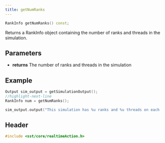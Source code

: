 ```yaml
---
title: getNumRanks
---
```


```cpp
RankInfo getNumRanks() const;
```

Returns a RankInfo object containing the number of ranks and threads in the simulation.

## Parameters
* **returns** The number of ranks and threads in the simulation


## Example

```cpp
Output sim_output = getSimulationOutput();
//highlight-next-line
RankInfo num = getNumRanks();

sim_output.output("This simulation has %u ranks and %u threads on each rank\n", num.rank, num.thread);
```

## Header
```cpp
#include <sst/core/realtimeAction.h>
```
